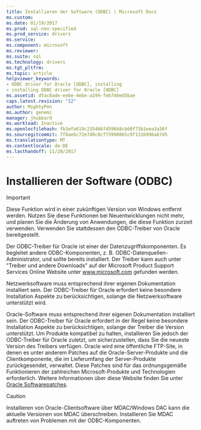 ```yaml
---
title: Installieren der Software (ODBC) | Microsoft Docs
ms.custom: 
ms.date: 01/19/2017
ms.prod: sql-non-specified
ms.prod_service: drivers
ms.service: 
ms.component: microsoft
ms.reviewer: 
ms.suite: sql
ms.technology: drivers
ms.tgt_pltfrm: 
ms.topic: article
helpviewer_keywords:
- ODBC driver for Oracle [ODBC], installing
- installing ODBC driver for Oracle [ODBC]
ms.assetid: dfac8ade-eebe-4ebe-a199-feb740ed5bae
caps.latest.revision: "12"
author: MightyPen
ms.author: genemi
manager: jhubbard
ms.workload: Inactive
ms.openlocfilehash: fb3efa619c235466f4596b8cb60f73b1eea3a36f
ms.sourcegitcommit: 7f8aebc72e7d0c8cff3990865c9f1316996a67d5
ms.translationtype: MT
ms.contentlocale: de-DE
ms.lasthandoff: 11/20/2017
---
```

# <a name="installing-the-software-odbc"></a>Installieren der Software (ODBC)
> [!IMPORTANT]  
>  Diese Funktion wird in einer zukünftigen Version von Windows entfernt werden. Nutzen Sie diese Funktionen bei Neuentwicklungen nicht mehr, und planen Sie die Änderung von Anwendungen, die diese Funktion zurzeit verwenden. Verwenden Sie stattdessen den ODBC-Treiber von Oracle bereitgestellt.  
  
 Der ODBC-Treiber für Oracle ist einer der Datenzugriffskomponenten. Es begleitet andere ODBC-Komponenten, z. B. ODBC-Datenquellen-Administrator, und sollte bereits installiert. Der Treiber kann auch unter "Treiber und andere Downloads" auf der Microsoft Product Support Services Online Website unter www.microsoft.com gefunden werden.  
  
 Netzwerksoftware muss entsprechend ihrer eigenen Dokumentation installiert sein. Der ODBC-Treiber für Oracle erfordert keine besondere Installation Aspekte zu berücksichtigen, solange die Netzwerksoftware unterstützt wird.  
  
 Oracle-Software muss entsprechend ihrer eigenen Dokumentation installiert sein. Der ODBC-Treiber für Oracle erfordert in der Regel keine besondere Installation Aspekte zu berücksichtigen, solange der Treiber die Version unterstützt. Um Produkte kompatibel zu halten, installieren Sie jedoch der ODBC-Treiber für Oracle zuletzt, um sicherzustellen, dass Sie die neueste Version des Treibers verfügen. Oracle wird eine öffentliche FTP-Site, in denen es unter anderem Patches auf die Oracle-Server-Produkte und die Clientkomponente, die im Lieferumfang der Server-Produkte zurückgesendet, verwaltet. Diese Patches sind für das ordnungsgemäße Funktionieren der zahlreichen Microsoft-Produkte und Technologien erforderlich. Weitere Informationen über diese Website finden Sie unter [Oracle Softwarepatches](../../odbc/microsoft/oracle-software-patches.md).  
  
> [!CAUTION]  
>  Installieren von Oracle-Clientsoftware über MDAC/Windows DAC kann die aktuelle Versionen von MDAC überschreiben. Installieren Sie MDAC auftreten von Problemen mit der ODBC-Komponenten.
